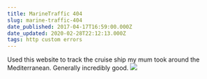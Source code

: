 ```yaml
---
title: MarineTraffic 404
slug: marine-traffic-404
date_published: 2017-04-17T16:59:00.000Z
date_updated: 2020-02-28T22:12:13.000Z
tags: http custom errors
---
```


Used this website to track the cruise ship my mum took around the Mediterranean. Generally incredibly good.
![](https://frny.uk/fpb)
